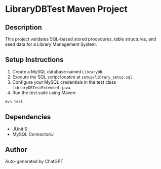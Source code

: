 
# LibraryDBTest Maven Project

## Description
This project validates SQL-based stored procedures, table structures, and seed data for a Library Management System.

## Setup Instructions

1. Create a MySQL database named `LibraryDB`.
2. Execute the SQL script located at `setup/library_setup.sql`.
3. Configure your MySQL credentials in the test class `LibraryDBTestExtended.java`.
4. Run the test suite using Maven:

```bash
mvn test
```

## Dependencies
- JUnit 5
- MySQL Connector/J

## Author
Auto-generated by ChatGPT
